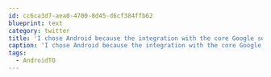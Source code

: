 ```yaml
---
id: cc6ca3d7-aea0-4700-8d45-d6cf384ffb62
blueprint: text
category: twitter
title: 'I chose Android because the integration with the core Google services such as contacts, Gmail and calendar is second to none #AndroidTO'
caption: 'I chose Android because the integration with the core Google services such as contacts, Gmail and calendar is second to none <span class="hashtag hashtag_local">#<a href="http://tweettemp.darylchymko.ca/?tag=androidto">AndroidTO</a>'
tags:
  - AndroidTO
---
```

